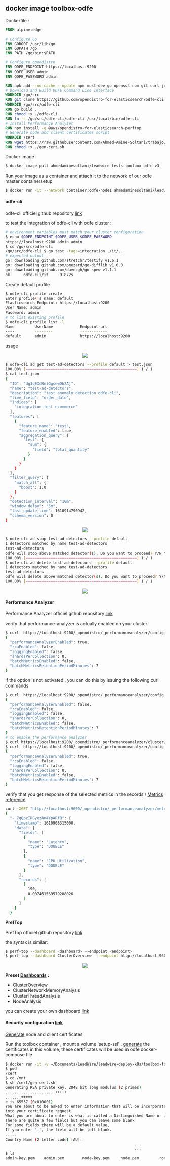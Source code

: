 ## docker image toolbox-odfe

Dockerfile :

```dockerfile
FROM alpine:edge

# Configure Go
ENV GOROOT /usr/lib/go
ENV GOPATH /go
ENV PATH /go/bin:$PATH

# Configure opendistro
ENV ODFE_ENDPOINT https://localhost:9200
ENV ODFE_USER admin
ENV ODFE_PASSWORD admin

RUN apk add --no-cache --update npm musl-dev go openssl npm git curl jq
# Download and Build ODFE Command Line Interface
WORKDIR /go/src
RUN git clone https://github.com/opendistro-for-elasticsearch/odfe-cli
WORKDIR /go/src/odfe-cli
RUN go build .
RUN chmod +x ./odfe-cli
RUN ln -s /go/src/odfe-cli/odfe-cli /usr/local/bin/odfe-cli
# Install Performance Analyzer
RUN npm install -g @aws/opendistro-for-elasticsearch-perftop
# Generate node and client certificates script
WORKDIR /cert
RUN wget https://raw.githubusercontent.com/Ahmed-Amine-Soltani/trabajo/main/toolbox-for-odfe/gen-cert.sh
RUN chmod +x ./gen-cert.sh
```

Docker image :

```bash
$ docker image pull ahmedaminesoltani/leadwire-tests:toolbox-odfe-v3
```



Run your image as a container and attach it to the network of our odfe master containersetup

```bash
$ docker run -it --network container:odfe-node1 ahmedaminesoltani/leadwire-tests:toolbox-odfe-v3 /bin/sh
```

#### odfe-cli

odfe-cli officiel github repository [link](https://github.com/opendistro-for-elasticsearch/odfe-cli)

to test the integration of odfe-cli with odfe cluster  :

```bash
# environment variables must match your cluster configuration
$ echo $ODFE_ENDPOINT $ODFE_USER $ODFE_PASSWORD
https://localhost:9200 admin admin
$ cd /go/src/odfe-cli
/go/src/odfe-cli $ go test -tags=integration ./it/...
# expected output
go: downloading github.com/stretchr/testify v1.6.1
go: downloading github.com/pmezard/go-difflib v1.0.0
go: downloading github.com/davecgh/go-spew v1.1.1
ok      odfe-cli/it     9.872s
```

Create default profile

```bash
$ odfe-cli profile create
Enter profile\'s name: default
Elasticsearch Endpoint: https://localhost:9200  
User Name: admin
Password: admin
# to list existing profile
$ odfe-cli profile list -l
Name         UserName            Endpoint-url             
----         --------            ------------              
default      admin               https://localhost:9200  
```

usage

<p align="center"> <img  src="../images/test-ad-detectors.png" /> </p>

```bash
$ odfe-cli ad get test-ad-detectors --profile default > test.json
100.00% [=================================================] 1 / 1
$ cat test.json 
{
  "ID": "dg3qEXcBnlGgsewOh2Aj",
  "name": "test-ad-detectors",
  "description": "test anomaly detection odfe-cli",
  "time_field": "order_date",
  "indices": [
    "integration-test-ecommerce"
  ],
  "features": [
    {
      "feature_name": "test",
      "feature_enabled": true,
      "aggregation_query": {
        "test": {
          "sum": {
            "field": "total_quantity"
          }
        }
      }
    }
  ],
  "filter_query": {
    "match_all": {
      "boost": 1.0
    }
  },
  "detection_interval": "10m",
  "window_delay": "5m",
  "last_update_time": 1610914790942,
  "schema_version": 0
}
```

<p align="center"> <img  src="../images/test-ad-detectors-list.png" /> </p>

```bash
$ odfe-cli ad stop test-ad-detectors --profile default
1 detectors matched by name test-ad-detectors
test-ad-detectors
odfe will stop above matched detector(s). Do you want to proceed? Y/N Y
100.00% [=================================================] 1 / 1
$ odfe-cli ad delete test-ad-detectors --profile default
1 detectors matched by name test-ad-detectors
test-ad-detectors
odfe will delete above matched detector(s). Do you want to proceed? Y/N Y
100.00% [=================================================] 1 / 1
```

<p align="center"> <img  src="../images/test-ad-detectors-deleted.png" /> </p>



#### Performance Analyzer

Performance Analyzer officiel github repository [link](https://github.com/opendistro-for-elasticsearch/performance-analyzer) 

verify that performance-analyzer is actually enabled on your cluster. 

```bash
$ curl  https://localhost:9200/_opendistro/_performanceanalyzer/config -u admin:admin --insecure | jq
{
  "performanceAnalyzerEnabled": true,
  "rcaEnabled": false,
  "loggingEnabled": false,
  "shardsPerCollection": 0,
  "batchMetricsEnabled": false,
  "batchMetricsRetentionPeriodMinutes": 7
}
```

if the option is not activated , you can do this by issuing the following curl commands

```bash
$ curl  https://localhost:9200/_opendistro/_performanceanalyzer/config -u admin:admin --insecure | jq
{
  "performanceAnalyzerEnabled": false,
  "rcaEnabled": false,
  "loggingEnabled": false,
  "shardsPerCollection": 0,
  "batchMetricsEnabled": false,
  "batchMetricsRetentionPeriodMinutes": 7
}
# to enable the performance analyzer
$ curl https://localhost:9200/_opendistro/_performanceanalyzer/cluster/config -H 'Content-Type: application/json' -d '{"enabled": true}' -u admin:admin --insecure
$ curl  https://localhost:9200/_opendistro/_performanceanalyzer/config -u admin:admin --insecure | jq
{
  "performanceAnalyzerEnabled": true,
  "rcaEnabled": false,
  "loggingEnabled": false,
  "shardsPerCollection": 0,
  "batchMetricsEnabled": false,
  "batchMetricsRetentionPeriodMinutes": 7
}
```

verify that you get response of the selected metrics in the records / [Metrics reference](https://opendistro.github.io/for-elasticsearch-docs/docs/pa/reference/)

```bash
curl -XGET "http://localhost:9600/_opendistro/_performanceanalyzer/metrics?metrics=Latency,CPU_Utilization&agg=avg,max&nodes=all" | jq 
{                         
  "-_7gQpzIRGyezAn4YpARfQ": {
    "timestamp": 1610908315000,
    "data": {     
      "fields": [
        {                  
          "name": "Latency",  
          "type": "DOUBLE"
        },
        {
          "name": "CPU_Utilization",
          "type": "DOUBLE"
        }                                        
      ],                                                
      "records": [
        [
          190,
          0.007461569579288026
        ]
      ]
    }
  }
```

**PrefTop**

PrefTop officiel github repository [link](https://github.com/opendistro-for-elasticsearch/perftop)

the syntax is similar:

```bash
$ perf-top --dashboard <dashboard> --endpoint <endpoint>
$ perf-top --dashboard ClusterOverview  --endpoint http://localhost:9600 --logfile perftop.log
```


<p align="center"> <img  src="../images/preftop-dashboard-example.png" /> </p>

**Preset [Dashboards](https://github.com/opendistro-for-elasticsearch/perftop#preset-dashboards)** **:**

- ClusterOverview
- ClusterNetworkMemoryAnalysis
- ClusterThreadAnalysis
- NodeAnalysis

you can create your own dashboard [link](https://opendistro.github.io/for-elasticsearch-docs/docs/pa/dashboards/)



#### Security configuration [link](https://opendistro.github.io/for-elasticsearch-docs/docs/security/configuration/)

[Generate](https://opendistro.github.io/for-elasticsearch-docs/docs/security/configuration/generate-certificates/) node and client certificates

Run the toolbox container , mount a volume 'setup-ssl'  , [generate](https://aws.amazon.com/blogs/opensource/add-ssl-certificates-open-distro-for-elasticsearch/) the certificates in this volume, these certificates will be used in odfe docker-compose file

```bash
$ docker run -it -v ~/Documents/LeadWire/leadwire-deploy-k8s/toolbox-for-odfe/setup-ssl:/mnt ahmedaminesoltani/leadwire-tests:toolbox-odfe-v3 /bin/sh
$ pwd
/cert
$ cd /mnt
$ sh /cert/gen-cert.sh 
Generating RSA private key, 2048 bit long modulus (2 primes)
......................+++++
.......+++++
e is 65537 (0x010001)
You are about to be asked to enter information that will be incorporated
into your certificate request.
What you are about to enter is what is called a Distinguished Name or a DN.
There are quite a few fields but you can leave some blank
For some fields there will be a default value,
If you enter '.', the field will be left blank.
-----
Country Name (2 letter code) [AU]:
                                                         ...
                                                         ...
$ ls
admin-key.pem    admin.pem        node-key.pem     node.pem         root-ca-key.pem  root-ca.pem      root-ca.srl


```

